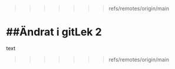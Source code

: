 
>>>>>>> refs/remotes/origin/main

##Ändrat i gitLek 2
=======

text
>>>>>>> refs/remotes/origin/main
